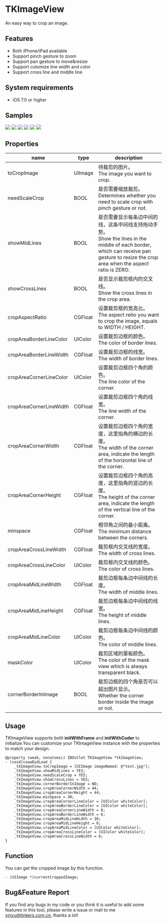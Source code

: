 # TKImageView
An easy way to crop an image.  
## Features
* Both iPhone/iPad available
* Support pinch gesture to zoom
* Support pan gesture to move&resize
* Support cutomize line width and color 
* Support cross line and middle line

## System requirements
* iOS 7.0 or higher

## Samples
![](http://7xlm3m.com1.z0.glb.clouddn.com/sample_1.gif)
![](http://7xlm3m.com1.z0.glb.clouddn.com/sample_2.gif)
![](http://7xlm3m.com1.z0.glb.clouddn.com/sample_3.gif)
![](http://7xlm3m.com1.z0.glb.clouddn.com/sample_4.gif)
![](http://7xlm3m.com1.z0.glb.clouddn.com/sample_5.gif)
![](http://7xlm3m.com1.z0.glb.clouddn.com/sample_6.gif)
## Properties
name  | type | description
------------- | ------------- | -------------
toCropImage  | UIImage  | 待裁剪的图片。<br>The image you want to crop.
needScaleCrop  | BOOL  | 是否需要缩放裁剪。<br>Determines whether you need to scale crop with pinch gesture or not.
showMidLines  | BOOL  | 是否需要显示每条边中间的线，这条中间线支持拖动手势。<br>Show the lines in the middle of each border, which can receive pan gesture to resize the crop area when the aspect ratio is ZERO.
showCrossLines  | BOOL  | 是否显示裁剪框内的交叉线。<br>Show the cross lines in the crop area. 
cropAspectRatio  | CGFloat  | 设置裁剪框的宽高比。<br>The aspect retio you want to crop the image, equals to WIDTH / HEIGHT.
cropAreaBorderLineColor  | UIColor  | 设置裁剪边框的颜色。<br>The color of border lines.  
cropAreaBorderLineWidth  | CGFloat  | 设置裁剪边框的线宽。<br>The width of border lines.  
cropAreaCornerLineColor  | UIColor  | 设置裁剪边框四个角的颜色。<br>The line color of the corner.
cropAreaCornerLineWidth  | CGFloat  | 设置裁剪边框四个角的线宽。<br>The line width of the corner.  
cropAreaCornerWidth  | CGFloat  | 设置裁剪边框四个角的宽度，这里指角的横边的长度。<br>The width of the corner area, indicate the length of the horizontal line of the corner.  
cropAreaCornerHeight  | CGFloat  | 设置裁剪边框四个角的高度，这里指角的竖边的长度。<br>The height of the corner area, indicate the length of the vertical line of the corner.  
minspace  | CGFloat  | 相邻角之间的最小距离。<br>The minimum distance between the corners.  
cropAreaCrossLineWidth  | CGFloat  | 裁剪框内交叉线的宽度。<br>The width of cross lines.
cropAreaCrossLineColor  | UIColor  | 裁剪框内交叉线的颜色。<br>The color of cross lines.
cropAreaMidLineWidth  | CGFloat  | 裁剪边框每条边中间线的长度。<br>The width of middle lines.
cropAreaMidLineHeight  | CGFloat  | 裁剪边框每条边中间线的线宽。<br> The height of middle lines.
cropAreaMidLineColor  | UIColor  | 裁剪边框每条边中间线的颜色。<br>The color of middle lines.
maskColor  | UIColor  | 裁剪区域的蒙板颜色。<br>The color of the mask view which is always transparent black.
cornerBorderInImage  | BOOL  | 裁剪边框的四个角是否可以超出图片显示。<br>Whether the corner border inside the image or not.

## Usage
TKImageView supports both **initWithFrame** and **initWithCoder** to initialize.You can customize your TKImageView instance with the properties to match your design.

	@property (weak, nonatomic) IBOutlet TKImageView *tkImageView;
	- (void)viewDidLoad {   
    	_tkImageView.toCropImage = [UIImage imageNamed: @"test.jpg"];
    	_tkImageView.showMidLines = YES;
    	_tkImageView.needScaleCrop = YES;
    	_tkImageView.showCrossLines = YES;
    	_tkImageView.cornerBorderInImage = NO;
    	_tkImageView.cropAreaCornerWidth = 44;
    	_tkImageView.cropAreaCornerHeight = 44;
    	_tkImageView.minSpace = 30;
    	_tkImageView.cropAreaCornerLineColor = [UIColor whiteColor];
    	_tkImageView.cropAreaBorderLineColor = [UIColor whiteColor];
    	_tkImageView.cropAreaCornerLineWidth = 8;
    	_tkImageView.cropAreaBorderLineWidth = 6;
    	_tkImageView.cropAreaMidLineWidth = 30;
    	_tkImageView.cropAreaMidLineHeight = 8;
    	_tkImageView.cropAreaMidLineColor = [UIColor whiteColor];
    	_tkImageView.cropAreaCrossLineColor = [UIColor whiteColor];
    	_tkImageView.cropAreaCrossLineWidth = 6;    
	}
## Function
You can get the cropped image by this function.

	- (UIImage *)currentCroppedImage;
## Bug&Feature Report

If you find any bugs in my code or you think it is useful to add some features in this tool, please write a issue or mail to me <yinyu@tinkers.com.cn>, thanks a lot!
